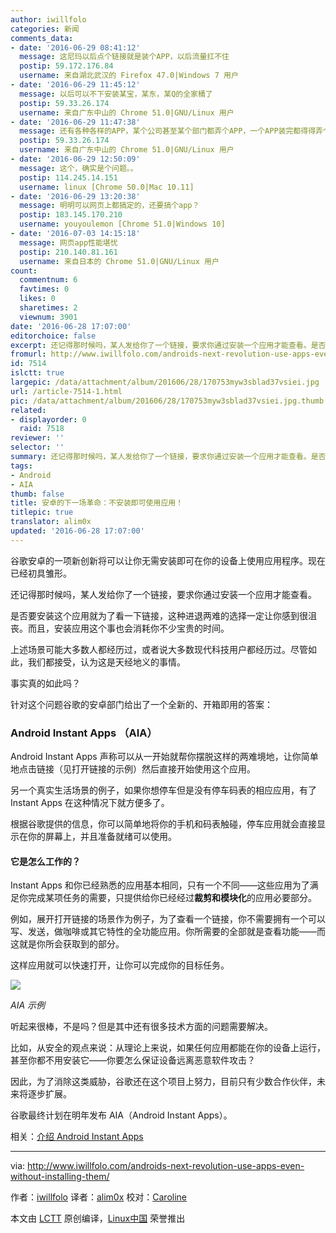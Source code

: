 ```yaml
---
author: iwillfolo
categories: 新闻
comments_data:
- date: '2016-06-29 08:41:12'
  message: 这尼玛以后点个链接就是装个APP，以后流量扛不住
  postip: 59.172.176.84
  username: 来自湖北武汉的 Firefox 47.0|Windows 7 用户
- date: '2016-06-29 11:45:12'
  message: 以后可以不下安装某宝，某东，某Q的全家桶了
  postip: 59.33.26.174
  username: 来自广东中山的 Chrome 51.0|GNU/Linux 用户
- date: '2016-06-29 11:47:38'
  message: 还有各种各样的APP，某个公司甚至某个部门都弄个APP，一个APP装完都得得弄个几百M。在很短的时间内需要碰到几十几百个APP。以后通通可以不要了吧。
  postip: 59.33.26.174
  username: 来自广东中山的 Chrome 51.0|GNU/Linux 用户
- date: '2016-06-29 12:50:09'
  message: 这个，确实是个问题。。
  postip: 114.245.14.151
  username: linux [Chrome 50.0|Mac 10.11]
- date: '2016-06-29 13:20:38'
  message: 明明可以网页上都搞定的，还要搞个app？
  postip: 183.145.170.210
  username: youyoulemon [Chrome 51.0|Windows 10]
- date: '2016-07-03 14:15:18'
  message: 网页app性能堪忧
  postip: 210.140.81.161
  username: 来自日本的 Chrome 51.0|GNU/Linux 用户
count:
  commentnum: 6
  favtimes: 0
  likes: 0
  sharetimes: 2
  viewnum: 3901
date: '2016-06-28 17:07:00'
editorchoice: false
excerpt: 还记得那时候吗，某人发给你了一个链接，要求你通过安装一个应用才能查看。是否要安装这个应用就为了看一下链接，这种进退两难的选择一定让你感到很沮丧。而且，安装应用这个事也会消耗你不少宝贵的时间。
fromurl: http://www.iwillfolo.com/androids-next-revolution-use-apps-even-without-installing-them/
id: 7514
islctt: true
largepic: /data/attachment/album/201606/28/170753myw3sblad37vsiei.jpg
url: /article-7514-1.html
pic: /data/attachment/album/201606/28/170753myw3sblad37vsiei.jpg.thumb.jpg
related:
- displayorder: 0
  raid: 7518
reviewer: ''
selector: ''
summary: 还记得那时候吗，某人发给你了一个链接，要求你通过安装一个应用才能查看。是否要安装这个应用就为了看一下链接，这种进退两难的选择一定让你感到很沮丧。而且，安装应用这个事也会消耗你不少宝贵的时间。
tags:
- Android
- AIA
thumb: false
title: 安卓的下一场革命：不安装即可使用应用！
titlepic: true
translator: alim0x
updated: '2016-06-28 17:07:00'
---
```


谷歌安卓的一项新创新将可以让你无需安装即可在你的设备上使用应用程序。现在已经初具雏形。


还记得那时候吗，某人发给你了一个链接，要求你通过安装一个应用才能查看。


是否要安装这个应用就为了看一下链接，这种进退两难的选择一定让你感到很沮丧。而且，安装应用这个事也会消耗你不少宝贵的时间。


上述场景可能大多数人都经历过，或者说大多数现代科技用户都经历过。尽管如此，我们都接受，认为这是天经地义的事情。


事实真的如此吗？


针对这个问题谷歌的安卓部门给出了一个全新的、开箱即用的答案：


### Android Instant Apps （AIA）


Android Instant Apps 声称可以从一开始就帮你摆脱这样的两难境地，让你简单地点击链接（见打开链接的示例）然后直接开始使用这个应用。


另一个真实生活场景的例子，如果你想停车但是没有停车码表的相应应用，有了 Instant Apps 在这种情况下就方便多了。


根据谷歌提供的信息，你可以简单地将你的手机和码表触碰，停车应用就会直接显示在你的屏幕上，并且准备就绪可以使用。


#### 它是怎么工作的？


Instant Apps 和你已经熟悉的应用基本相同，只有一个不同——这些应用为了满足你完成某项任务的需要，只提供给你已经经过**裁剪和模块化**的应用必要部分。


例如，展开打开链接的场景作为例子，为了查看一个链接，你不需要拥有一个可以写、发送，做咖啡或其它特性的全功能应用。你所需要的全部就是查看功能——而这就是你所会获取到的部分。


这样应用就可以快速打开，让你可以完成你的目标任务。


![](/data/attachment/album/201606/28/170753myw3sblad37vsiei.jpg)


*AIA 示例*


听起来很棒，不是吗？但是其中还有很多技术方面的问题需要解决。


比如，从安全的观点来说：从理论上来说，如果任何应用都能在你的设备上运行，甚至你都不用安装它——你要怎么保证设备远离恶意软件攻击？


因此，为了消除这类威胁，谷歌还在这个项目上努力，目前只有少数合作伙伴，未来将逐步扩展。


谷歌最终计划在明年发布 AIA（Android Instant Apps）。


相关：[介绍 Android Instant Apps](http://android-developers.blogspot.co.il/2016/05/android-instant-apps-evolving-apps.html?utm_source=feedburner&utm_medium=feed&utm_campaign=Feed:+blogspot/hsDu+%28Android+Developers+Blog%29)




---


via: <http://www.iwillfolo.com/androids-next-revolution-use-apps-even-without-installing-them/>


作者：[iwillfolo](http://www.iwillfolo.com) 译者：[alim0x](https://github.com/alim0x) 校对：[Caroline](https://github.com/carolinewuyan)


本文由 [LCTT](https://github.com/LCTT/TranslateProject) 原创编译，[Linux中国](https://linux.cn/) 荣誉推出